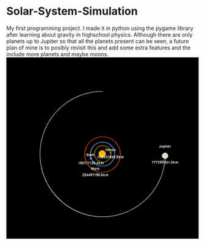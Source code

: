 # Solar-System-Simulation
My first programming project. I made it in python using the pygame library after learning about gravity in highschool physics.
Although there are only planets up to Jupiter so that all the planets present can be seen, a future plan of mine is to posibly revisit this and add some extra features and the include more planets and maybe moons.
![Screenshot of the solar system simulation containing 4 planets and the sun with names hovering above each planet and a distance to the sun underneath.](ReadMEAssets/demo.png)